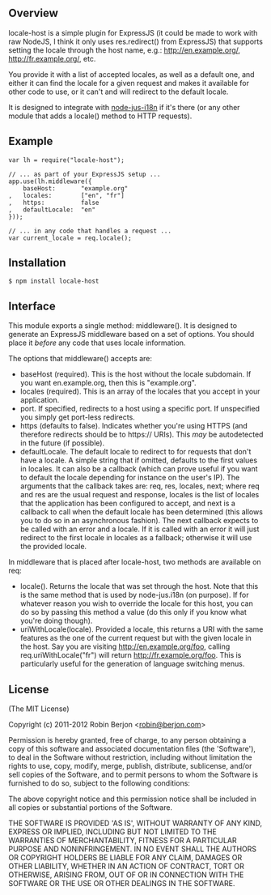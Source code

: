 
## Overview

locale-host is a simple plugin for ExpressJS (it could be made to work with raw
NodeJS, I think it only uses res.redirect() from ExpressJS) that supports setting
the locale through the host name, e.g.: http://en.example.org/, 
http://fr.example.org/, etc.

You provide it with a list of accepted locales, as well as a default one, and either
it can find the locale for a given request and makes it available for other code
to use, or it can't and will redirect to the default locale.

It is designed to integrate with [node-jus-i18n](https://github.com/naholyr/node-jus-i18n)
if it's there (or any other module that adds a locale() method to HTTP requests).

## Example

    var lh = require("locale-host");

    // ... as part of your ExpressJS setup ...
    app.use(lh.middleware({
        baseHost:       "example.org"
    ,   locales:        ["en", "fr"]
    ,   https:          false
    ,   defaultLocale:  "en"
    }));

    // ... in any code that handles a request ...
    var current_locale = req.locale();
    

## Installation

    $ npm install locale-host

## Interface

This module exports a single method: middleware(). It is designed to generate an ExpressJS middleware
based on a set of options. You should place it *before* any code that uses locale information.

The options that middleware() accepts are:

- baseHost (required). This is the host without the locale subdomain. If you want en.example.org, then
this is "example.org".
- locales (required). This is an array of the locales that you accept in your application.
- port. If specified, redirects to a host using a specific port. If unspecified you simply get port-less
redirects.
- https (defaults to false). Indicates whether you're using HTTPS (and therefore redirects should be
to https:// URIs). This *may* be autodetected in the future (if possible).
- defaultLocale. The default locale to redirect to for requests that don't have a locale. A simple string that
if omitted, defaults to the first values in locales. It can also be a callback (which can prove useful if you
want to default the locale depending for instance on the user's IP). The arguments that the callback
takes are: req, res, locales, next; where req and res are the usual request and response, locales is the
list of locales that the application has been configured to accept, and next is a callback to call when
the default locale has been determined (this allows you to do so in an asynchronous fashion). The next
callback expects to be called with an error and a locale. If it is called with an error it will just
redirect to the first locale in locales as a fallback; otherwise it will use the provided locale.

In middleware that is placed after locale-host, two methods are available on req:

- locale(). Returns the locale that was set through the host. Note that this is the same method that
is used by node-jus.i18n (on purpose). If for whatever reason you wish to override the locale for
this host, you can do so by passing this method a value (do this only if you know what you're doing
though).
- uriWithLocale(locale). Provided a locale, this returns a URI with the same features as the one of the
current request but with the given locale in the host. Say you are visiting http://en.example.org/foo,
calling req.uriWithLocale("fr") will return http://fr.example.org/foo. This is particularly useful for
the generation of language switching menus.

## License 

(The MIT License)

Copyright (c) 2011-2012 Robin Berjon &lt;robin@berjon.com&gt;

Permission is hereby granted, free of charge, to any person obtaining
a copy of this software and associated documentation files (the
'Software'), to deal in the Software without restriction, including
without limitation the rights to use, copy, modify, merge, publish,
distribute, sublicense, and/or sell copies of the Software, and to
permit persons to whom the Software is furnished to do so, subject to
the following conditions:

The above copyright notice and this permission notice shall be
included in all copies or substantial portions of the Software.

THE SOFTWARE IS PROVIDED 'AS IS', WITHOUT WARRANTY OF ANY KIND,
EXPRESS OR IMPLIED, INCLUDING BUT NOT LIMITED TO THE WARRANTIES OF
MERCHANTABILITY, FITNESS FOR A PARTICULAR PURPOSE AND NONINFRINGEMENT.
IN NO EVENT SHALL THE AUTHORS OR COPYRIGHT HOLDERS BE LIABLE FOR ANY
CLAIM, DAMAGES OR OTHER LIABILITY, WHETHER IN AN ACTION OF CONTRACT,
TORT OR OTHERWISE, ARISING FROM, OUT OF OR IN CONNECTION WITH THE
SOFTWARE OR THE USE OR OTHER DEALINGS IN THE SOFTWARE.
